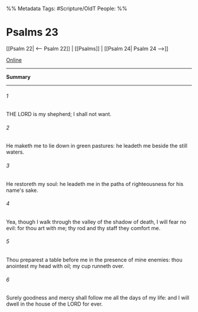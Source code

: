 

%% Metadata
Tags: #Scripture/OldT
People: 
%%
# Psalms 23
[[Psalm 22| <-- Psalm 22]] | [[Psalms]] | [[Psalm 24| Psalm 24 -->]]

[Online](https://churchofjesuschrist.org/study/scriptures/ot/ps/23?lang=eng)

---
__Summary__



---

###### 1
THE LORD is my shepherd; I shall not want.
###### 2
He maketh me to lie down in green pastures: he leadeth me beside the still waters.
###### 3
He restoreth my soul: he leadeth me in the paths of righteousness for his name's sake.
###### 4
Yea, though I walk through the valley of the shadow of death, I will fear no evil: for thou art with me; thy rod and thy staff they comfort me.
###### 5
Thou preparest a table before me in the presence of mine enemies: thou anointest my head with oil; my cup runneth over.
###### 6
Surely goodness and mercy shall follow me all the days of my life: and I will dwell in the house of the LORD for ever.



